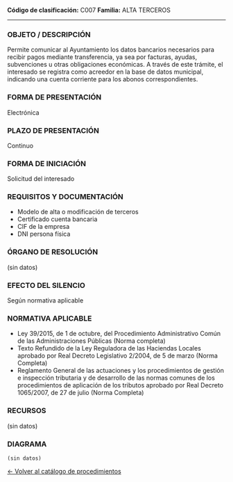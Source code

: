 
**Código de clasificación:** C007
**Familia:** ALTA TERCEROS

---

### OBJETO / DESCRIPCIÓN

Permite comunicar al Ayuntamiento los datos bancarios necesarios para recibir pagos mediante transferencia, ya sea por facturas, ayudas, subvenciones u otras obligaciones económicas. A través de este trámite, el interesado se registra como acreedor en la base de datos municipal, indicando una cuenta corriente para los abonos correspondientes.

### FORMA DE PRESENTACIÓN

Electrónica

### PLAZO DE PRESENTACIÓN

Continuo

### FORMA DE INICIACIÓN

Solicitud del interesado

### REQUISITOS Y DOCUMENTACIÓN

- Modelo de alta o modificación de terceros
- Certificado cuenta bancaria
- CIF de la empresa
- DNI persona física

### ÓRGANO DE RESOLUCIÓN

(sin datos)

### EFECTO DEL SILENCIO

Según normativa aplicable

### NORMATIVA APLICABLE

- Ley 39/2015, de 1 de octubre, del Procedimiento Administrativo Común de las Administraciones Públicas (Norma completa)
- Texto Refundido de la Ley Reguladora de las Haciendas Locales aprobado por Real Decreto Legislativo 2/2004, de 5 de marzo (Norma Completa)
- Reglamento General de las actuaciones y los procedimientos de gestión e inspección tributaria y de desarrollo de las normas comunes de los procedimientos de aplicación de los tributos aprobado por Real Decreto 1065/2007, de 27 de julio (Norma Completa)

### RECURSOS

(sin datos)

### DIAGRAMA

```mermaid
(sin datos)
```

[← Volver al catálogo de procedimientos](../buscador.md)